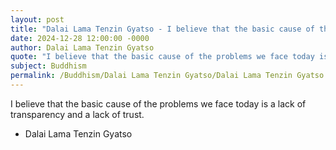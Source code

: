 ```yaml
---
layout: post
title: "Dalai Lama Tenzin Gyatso - I believe that the basic cause of the"
date: 2024-12-28 12:00:00 -0000
author: Dalai Lama Tenzin Gyatso
quote: "I believe that the basic cause of the problems we face today is a lack of transparency and a lack of trust."
subject: Buddhism
permalink: /Buddhism/Dalai Lama Tenzin Gyatso/Dalai Lama Tenzin Gyatso - I believe that the basic cause of the
---
```


I believe that the basic cause of the problems we face today is a lack of transparency and a lack of trust.

- Dalai Lama Tenzin Gyatso
